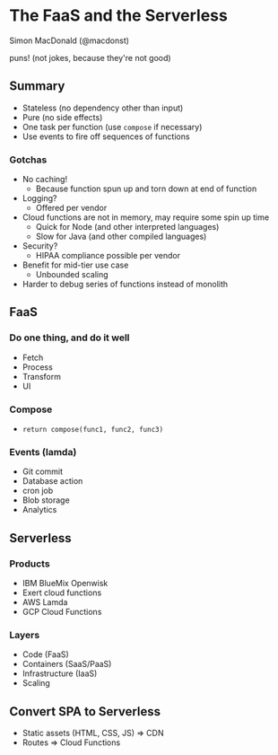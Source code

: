 # The FaaS and the Serverless

Simon MacDonald (@macdonst)

puns! (not jokes, because they're not good)


## Summary

- Stateless (no dependency other than input)
- Pure (no side effects)
- One task per function (use `compose` if necessary)
- Use events to fire off sequences of functions


### Gotchas

- No caching!
    - Because function spun up and torn down at end of function
- Logging?
    - Offered per vendor
- Cloud functions are not in memory, may require some spin up time
    - Quick for Node (and other interpreted languages)
    - Slow for Java (and other compiled languages)
- Security?
    - HIPAA compliance possible per vendor
- Benefit for mid-tier use case
    - Unbounded scaling
- Harder to debug series of functions instead of monolith



## FaaS

### Do one thing, and do it well

- Fetch
- Process
- Transform
- UI

### Compose

- `return compose(func1, func2, func3)`

### Events (lamda)

- Git commit
- Database action
- cron job
- Blob storage
- Analytics


## Serverless

### Products

- IBM BlueMix Openwisk
- Exert cloud functions
- AWS Lamda
- GCP Cloud Functions

### Layers

- Code (FaaS)
- Containers (SaaS/PaaS)
- Infrastructure (IaaS)
- Scaling


## Convert SPA to Serverless

- Static assets (HTML, CSS, JS) => CDN
- Routes => Cloud Functions